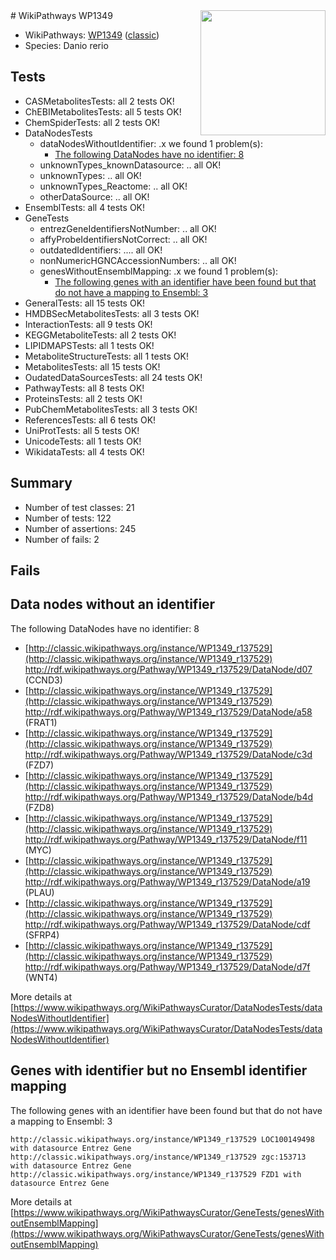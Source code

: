 <img style="float: right; width: 200px" src="https://upload.wikimedia.org/wikipedia/commons/thumb/8/83/Wplogo_with_text_500.png/640px-Wplogo_with_text_500.png" />
# WikiPathways WP1349

* WikiPathways: [WP1349](https://wikipathways.org/pathways/WP1349) ([classic](https://classic.wikipathways.org/instance/WP1349))
* Species: Danio rerio
## Tests
* CASMetabolitesTests: all 2 tests OK!
* ChEBIMetabolitesTests: all 5 tests OK!
* ChemSpiderTests: all 2 tests OK!
* DataNodesTests
    * dataNodesWithoutIdentifier: .x we found 1 problem(s):
        * [The following DataNodes have no identifier: 8](#d2d32fa7)
    * unknownTypes_knownDatasource: .. all OK!
    * unknownTypes: .. all OK!
    * unknownTypes_Reactome: .. all OK!
    * otherDataSource: .. all OK!
* EnsemblTests: all 4 tests OK!
* GeneTests
    * entrezGeneIdentifiersNotNumber: .. all OK!
    * affyProbeIdentifiersNotCorrect: .. all OK!
    * outdatedIdentifiers: .... all OK!
    * nonNumericHGNCAccessionNumbers: .. all OK!
    * genesWithoutEnsemblMapping: .x we found 1 problem(s):
        * [The following genes with an identifier have been found but that do not have a mapping to Ensembl: 3](#40286d85)
* GeneralTests: all 15 tests OK!
* HMDBSecMetabolitesTests: all 3 tests OK!
* InteractionTests: all 9 tests OK!
* KEGGMetaboliteTests: all 2 tests OK!
* LIPIDMAPSTests: all 1 tests OK!
* MetaboliteStructureTests: all 1 tests OK!
* MetabolitesTests: all 15 tests OK!
* OudatedDataSourcesTests: all 24 tests OK!
* PathwayTests: all 8 tests OK!
* ProteinsTests: all 2 tests OK!
* PubChemMetabolitesTests: all 3 tests OK!
* ReferencesTests: all 6 tests OK!
* UniProtTests: all 5 tests OK!
* UnicodeTests: all 1 tests OK!
* WikidataTests: all 4 tests OK!


## Summary

* Number of test classes: 21
* Number of tests: 122
* Number of assertions: 245
* Number of fails: 2

## Fails

<a name="d2d32fa7" />

## Data nodes without an identifier

The following DataNodes have no identifier: 8

* [http://classic.wikipathways.org/instance/WP1349_r137529](http://classic.wikipathways.org/instance/WP1349_r137529) http://rdf.wikipathways.org/Pathway/WP1349_r137529/DataNode/d07 (CCND3)
* [http://classic.wikipathways.org/instance/WP1349_r137529](http://classic.wikipathways.org/instance/WP1349_r137529) http://rdf.wikipathways.org/Pathway/WP1349_r137529/DataNode/a58 (FRAT1)
* [http://classic.wikipathways.org/instance/WP1349_r137529](http://classic.wikipathways.org/instance/WP1349_r137529) http://rdf.wikipathways.org/Pathway/WP1349_r137529/DataNode/c3d (FZD7)
* [http://classic.wikipathways.org/instance/WP1349_r137529](http://classic.wikipathways.org/instance/WP1349_r137529) http://rdf.wikipathways.org/Pathway/WP1349_r137529/DataNode/b4d (FZD8)
* [http://classic.wikipathways.org/instance/WP1349_r137529](http://classic.wikipathways.org/instance/WP1349_r137529) http://rdf.wikipathways.org/Pathway/WP1349_r137529/DataNode/f11 (MYC)
* [http://classic.wikipathways.org/instance/WP1349_r137529](http://classic.wikipathways.org/instance/WP1349_r137529) http://rdf.wikipathways.org/Pathway/WP1349_r137529/DataNode/a19 (PLAU)
* [http://classic.wikipathways.org/instance/WP1349_r137529](http://classic.wikipathways.org/instance/WP1349_r137529) http://rdf.wikipathways.org/Pathway/WP1349_r137529/DataNode/cdf (SFRP4)
* [http://classic.wikipathways.org/instance/WP1349_r137529](http://classic.wikipathways.org/instance/WP1349_r137529) http://rdf.wikipathways.org/Pathway/WP1349_r137529/DataNode/d7f (WNT4)


More details at [https://www.wikipathways.org/WikiPathwaysCurator/DataNodesTests/dataNodesWithoutIdentifier](https://www.wikipathways.org/WikiPathwaysCurator/DataNodesTests/dataNodesWithoutIdentifier)

<a name="40286d85" />

## Genes with identifier but no Ensembl identifier mapping

The following genes with an identifier have been found but that do not have a mapping to Ensembl: 3
```
http://classic.wikipathways.org/instance/WP1349_r137529 LOC100149498 with datasource Entrez Gene
http://classic.wikipathways.org/instance/WP1349_r137529 zgc:153713 with datasource Entrez Gene
http://classic.wikipathways.org/instance/WP1349_r137529 FZD1 with datasource Entrez Gene
```

More details at [https://www.wikipathways.org/WikiPathwaysCurator/GeneTests/genesWithoutEnsemblMapping](https://www.wikipathways.org/WikiPathwaysCurator/GeneTests/genesWithoutEnsemblMapping)

